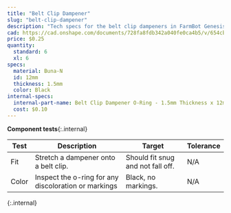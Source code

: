 ```yaml
---
title: "Belt Clip Dampener"
slug: "belt-clip-dampener"
description: "Tech specs for the belt clip dampeners in FarmBot Genesis. Visit [our shop](http://shop.farm.bot) to purchase parts."
cad: https://cad.onshape.com/documents/728fa8fdb342a040fe0ca4b5/v/654cb04fafc6eede48f8c04d/e/c89e96913f00dea971eb5282
price: $0.25
quantity:
  standard: 6
  xl: 6
specs:
  material: Buna-N
  id: 12mm
  thickness: 1.5mm
  color: Black
internal-specs:
  internal-part-name: Belt Clip Dampener O-Ring - 1.5mm Thickness x 12mm ID Rev A
  cost: $0.10
---
```


**Component tests**{:.internal}

|Test         |Description  |Target       |Tolerance    |
|-------------|-------------|-------------|-------------|
|Fit          |Stretch a dampener onto a belt clip.|Should fit snug and not fall off.|N/A
|Color        |Inspect the o-ring for any discoloration or markings|Black, no markings.|N/A
{:.internal}
